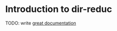 # Introduction to dir-reduc

TODO: write [great documentation](http://jacobian.org/writing/what-to-write/)
